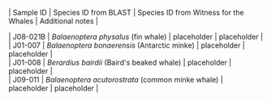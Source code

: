 |  Sample ID  |         Species ID from BLAST                     | Species ID from Witness for the Whales | Additional notes |  

|  J08-021B   | *Balaenoptera physalus* (fin whale)               |  placeholder                           |    placeholder   |  
|   J01-007   | *Balaenoptera bonaerensis* (Antarctic minke)      |  placeholder                           |    placeholder   |  
|   J01-008   | *Berardius bairdii* (Baird's beaked whale)        |  placeholder                           |    placeholder   |  
|   J09-011   | *Balaenoptera acutorostrata* (common minke whale) |  placeholder                           |    placeholder   |  
